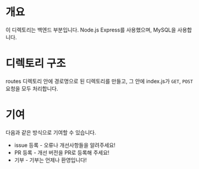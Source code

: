 # 개요
이 디렉토리는 백엔드 부분입니다. Node.js Express를 사용했으며, MySQL을 사용합니다.

# 디렉토리 구조
routes 디렉토리 안에 경로명으로 된 디렉토리를 만들고, 그 안에 index.js가 `GET`, `POST` 요청을 모두 처리합니다.

# 기여
다음과 같은 방식으로 기여할 수 있습니다.

* issue 등록 - 오류나 개선사항들을 알려주세요!
* PR 등록 - 개선 버전을 PR로 등록해 주세요!
* 기부 - 기부는 언제나 환영입니다!